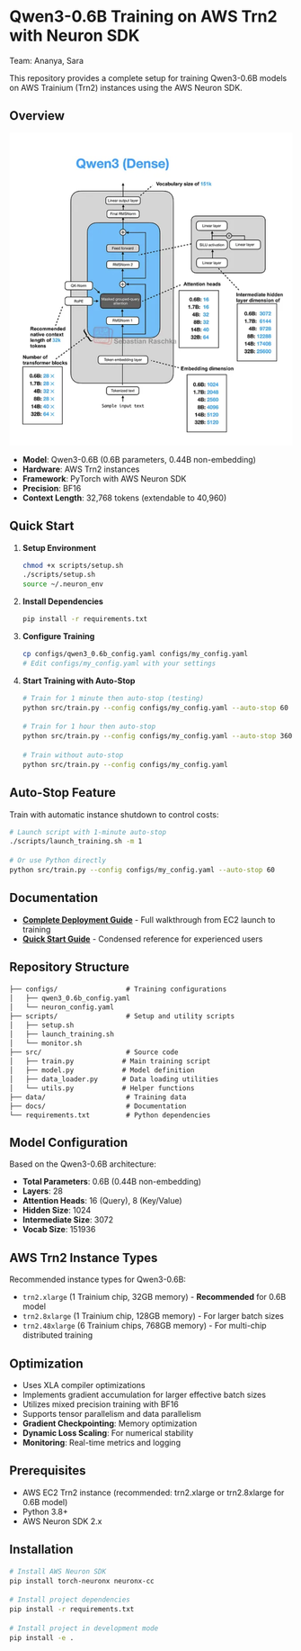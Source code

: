 # Qwen3-0.6B Training on AWS Trn2 with Neuron SDK

Team: Ananya, Sara

This repository provides a complete setup for training Qwen3-0.6B models on AWS Trainium (Trn2) instances using the AWS Neuron SDK.

## Overview

![Qwen3 Architecture](qwen3-arch.png)

- **Model**: Qwen3-0.6B (0.6B parameters, 0.44B non-embedding)
- **Hardware**: AWS Trn2 instances
- **Framework**: PyTorch with AWS Neuron SDK
- **Precision**: BF16
- **Context Length**: 32,768 tokens (extendable to 40,960)

## Quick Start

1. **Setup Environment**
   ```bash
   chmod +x scripts/setup.sh
   ./scripts/setup.sh
   source ~/.neuron_env
   ```

2. **Install Dependencies**
   ```bash
   pip install -r requirements.txt
   ```

3. **Configure Training**
   ```bash
   cp configs/qwen3_0.6b_config.yaml configs/my_config.yaml
   # Edit configs/my_config.yaml with your settings
   ```

4. **Start Training with Auto-Stop**
   ```bash
   # Train for 1 minute then auto-stop (testing)
   python src/train.py --config configs/my_config.yaml --auto-stop 60

   # Train for 1 hour then auto-stop
   python src/train.py --config configs/my_config.yaml --auto-stop 3600

   # Train without auto-stop
   python src/train.py --config configs/my_config.yaml
   ```

## Auto-Stop Feature

Train with automatic instance shutdown to control costs:

```bash
# Launch script with 1-minute auto-stop
./scripts/launch_training.sh -m 1

# Or use Python directly
python src/train.py --config configs/my_config.yaml --auto-stop 60
```

## Documentation

- **[Complete Deployment Guide](docs/DEPLOYMENT_GUIDE.md)** - Full walkthrough from EC2 launch to training
- **[Quick Start Guide](docs/QUICK_START.md)** - Condensed reference for experienced users

## Repository Structure

```
├── configs/                 # Training configurations
│   ├── qwen3_0.6b_config.yaml
│   └── neuron_config.yaml
├── scripts/                 # Setup and utility scripts
│   ├── setup.sh
│   ├── launch_training.sh
│   └── monitor.sh
├── src/                     # Source code
│   ├── train.py            # Main training script
│   ├── model.py            # Model definition
│   ├── data_loader.py      # Data loading utilities
│   └── utils.py            # Helper functions
├── data/                    # Training data
├── docs/                    # Documentation
└── requirements.txt         # Python dependencies
```

## Model Configuration

Based on the Qwen3-0.6B architecture:
- **Total Parameters**: 0.6B (0.44B non-embedding)
- **Layers**: 28
- **Attention Heads**: 16 (Query), 8 (Key/Value)
- **Hidden Size**: 1024
- **Intermediate Size**: 3072
- **Vocab Size**: 151936

## AWS Trn2 Instance Types

Recommended instance types for Qwen3-0.6B:
- `trn2.xlarge` (1 Trainium chip, 32GB memory) - **Recommended** for 0.6B model
- `trn2.8xlarge` (1 Trainium chip, 128GB memory) - For larger batch sizes
- `trn2.48xlarge` (6 Trainium chips, 768GB memory) - For multi-chip distributed training

## Optimization
- Uses XLA compiler optimizations
- Implements gradient accumulation for larger effective batch sizes
- Utilizes mixed precision training with BF16
- Supports tensor parallelism and data parallelism
- **Gradient Checkpointing**: Memory optimization
- **Dynamic Loss Scaling**: For numerical stability
- **Monitoring**: Real-time metrics and logging

## Prerequisites

- AWS EC2 Trn2 instance (recommended: trn2.xlarge or trn2.8xlarge for 0.6B model)
- Python 3.8+
- AWS Neuron SDK 2.x

## Installation
```bash
# Install AWS Neuron SDK
pip install torch-neuronx neuronx-cc

# Install project dependencies
pip install -r requirements.txt

# Install project in development mode
pip install -e .
